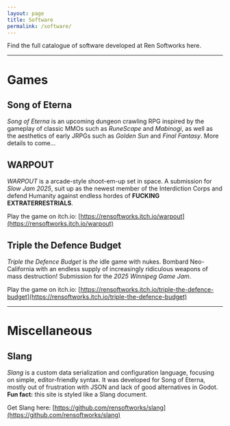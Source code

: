 ```yaml
---
layout: page
title: Software
permalink: /software/
---
```


Find the full catalogue of software developed at Ren Softworks here.

---

# Games

## Song of Eterna

*Song of Eterna* is an upcoming dungeon crawling RPG inspired by the gameplay of classic MMOs such as *RuneScape* and *Mabinogi*, as well as the aesthetics of early JRPGs such as *Golden Sun* and *Final Fantasy*. More details to come...

## WARPOUT

*WARPOUT* is a arcade-style shoot-em-up set in space. A submission for *Slow Jam 2025*, suit up as the newest member of the Interdiction Corps and defend Humanity against endless hordes of **FUCKING EXTRATERRESTRIALS**.

Play the game on itch.io: [https://rensoftworks.itch.io/warpout](https://rensoftworks.itch.io/warpout)

## Triple the Defence Budget

*Triple the Defence Budget* is *the* idle game with nukes. Bombard Neo-California with an endless supply of increasingly ridiculous weapons of mass destruction! Submission for the *2025 Winnipeg Game Jam*.

Play the game on itch.io: [https://rensoftworks.itch.io/triple-the-defence-budget](https://rensoftworks.itch.io/triple-the-defence-budget)

---

# Miscellaneous

## Slang

*Slang* is a custom data serialization and configuration language, focusing on simple, editor-friendly syntax. It was developed for Song of Eterna, mostly out of frustration with JSON and lack of good alternatives in Godot. **Fun fact:** this site is styled like a Slang document.

Get Slang here: [https://github.com/rensoftworks/slang](https://github.com/rensoftworks/slang)